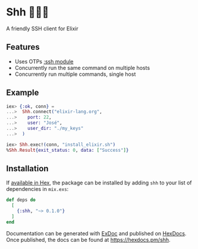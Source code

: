 # Shh 🤫🤫🤫

A friendly SSH client for Elixir

## Features
* Uses OTPs [:ssh module](https://www.erlang.org/doc/man/ssh)
* Concurrently run the same command on multiple hosts
* Concurrently run multiple commands, single host

## Example

``` elixir
iex> {:ok, conn} =
...>  Shh.connect("elixir-lang.org",
...>    port: 22,
...>    user: "José",
...>    user_dir: "./my_keys"
...>  )

iex> Shh.exec!(conn, "install_elixir.sh")
%Shh.Result{exit_status: 0, data: ["Success"]}
```


## Installation

If [available in Hex](https://hex.pm/docs/publish), the package can be installed
by adding `shh` to your list of dependencies in `mix.exs`:

```elixir
def deps do
  [
    {:shh, "~> 0.1.0"}
  ]
end
```

Documentation can be generated with [ExDoc](https://github.com/elixir-lang/ex_doc)
and published on [HexDocs](https://hexdocs.pm). Once published, the docs can
be found at <https://hexdocs.pm/shh>.

